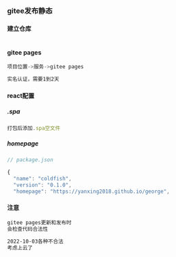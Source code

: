 ### gitee发布静态

#### 建立仓库

```js
```

#### gitee pages

```js
项目位置->服务->gitee pages
```

```js
实名认证，需要1到2天
```

#### react配置

##### .spa

```js
打包后添加.spa空文件
```

##### homepage

```js
// package.json

{
  "name": "coldfish",
  "version": "0.1.0",
  "homepage": "https://yanxing2018.github.io/george",
```

#### 注意

```css
gitee pages更新和发布时
会检查代码合法性

2022-10-03各种不合法
考虑上云了
```


